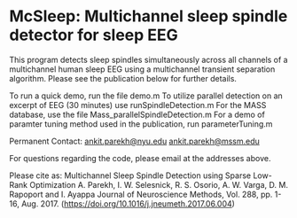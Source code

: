 # McSleep: Multichannel sleep spindle detector for sleep EEG

This program detects sleep spindles simultaneously across all channels of a multichannel human sleep EEG using a multichannel transient separation algorithm.
Please see the publication below for further details. 

To run a quick demo, run the file demo.m 
To utilize parallel detection on an excerpt of EEG (30 minutes) use runSpindleDetection.m
For the MASS database, use the file Mass_parallelSpindleDetection.m
For a demo of paramter tuning method used in the publication, run parameterTuning.m

Permanent Contact: ankit.parekh@nyu.edu
                   ankit.parekh@mssm.edu
                   
For questions regarding the code, please email at the addresses above. 

Please cite as: 
Multichannel Sleep Spindle Detection using Sparse Low-Rank Optimization
A. Parekh, I. W. Selesnick, R. S. Osorio, A. W. Varga, D. M. Rapoport and I. Ayappa
Journal of Neuroscience Methods, Vol. 288, pp. 1-16, Aug. 2017. (https://doi.org/10.1016/j.jneumeth.2017.06.004)
